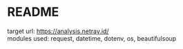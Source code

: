 # README

target url: https://analysis.netray.id/ <br>
modules used: request, datetime, dotenv, os, beautifulsoup
